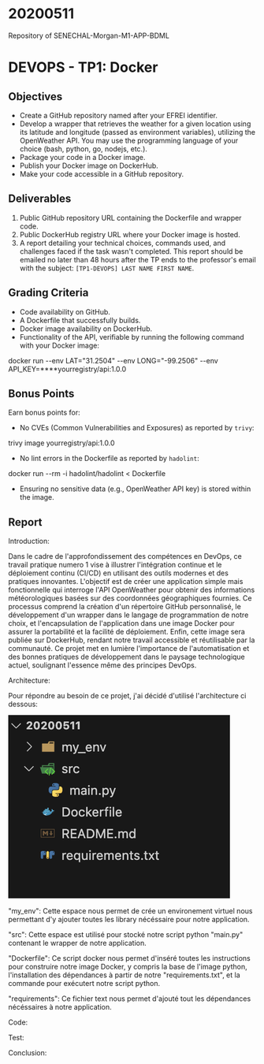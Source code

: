 # 20200511
Repository of SENECHAL-Morgan-M1-APP-BDML

# DEVOPS - TP1: Docker

## Objectives
- Create a GitHub repository named after your EFREI identifier.
- Develop a wrapper that retrieves the weather for a given location using its latitude and longitude (passed as environment variables), utilizing the OpenWeather API. You may use the programming language of your choice (bash, python, go, nodejs, etc.).
- Package your code in a Docker image.
- Publish your Docker image on DockerHub.
- Make your code accessible in a GitHub repository.

## Deliverables

1. Public GitHub repository URL containing the Dockerfile and wrapper code.
2. Public DockerHub registry URL where your Docker image is hosted.
3. A report detailing your technical choices, commands used, and challenges faced if the task wasn't completed. This report should be emailed no later than 48 hours after the TP ends to the professor's email with the subject: `[TP1-DEVOPS] LAST NAME FIRST NAME`.

## Grading Criteria

- Code availability on GitHub.
- A Dockerfile that successfully builds.
- Docker image availability on DockerHub.
- Functionality of the API, verifiable by running the following command with your Docker image:

docker run --env LAT="31.2504" --env LONG="-99.2506" --env API_KEY=****yourregistry/api:1.0.0


## Bonus Points

Earn bonus points for:

- No CVEs (Common Vulnerabilities and Exposures) as reported by `trivy`:

trivy image yourregistry/api:1.0.0

- No lint errors in the Dockerfile as reported by `hadolint`:

docker run --rm -i hadolint/hadolint < Dockerfile

- Ensuring no sensitive data (e.g., OpenWeather API key) is stored within the image.

## Report

Introduction:

Dans le cadre de l'approfondissement des compétences en DevOps, ce travail pratique numero 1 vise à illustrer l'intégration continue et le déploiement continu (CI/CD) en utilisant des outils modernes et des pratiques innovantes. L'objectif est de créer une application simple mais fonctionnelle qui interroge l'API OpenWeather pour obtenir des informations météorologiques basées sur des coordonnées géographiques fournies. Ce processus comprend la création d'un répertoire GitHub personnalisé, le développement d'un wrapper dans le langage de programmation de notre choix, et l'encapsulation de l'application dans une image Docker pour assurer la portabilité et la facilité de déploiement. Enfin, cette image sera publiée sur DockerHub, rendant notre travail accessible et réutilisable par la communauté. Ce projet met en lumière l'importance de l'automatisation et des bonnes pratiques de développement dans le paysage technologique actuel, soulignant l'essence même des principes DevOps.

Architecture: 

Pour répondre au besoin de ce projet, j'ai décidé d'utilisé l'architecture ci dessous: 

![Texte alternatif](images/General-Shape.png)

"my_env": Cette espace nous permet de crée un environement virtuel nous permettant d'y ajouter toutes les library nécéssaire pour notre application.

"src": Cette espace est utilisé pour stocké notre script python "main.py" contenant le wrapper de notre application.

"Dockerfile": Ce script docker nous permet d'inséré toutes les instructions pour construire notre image Docker, y compris la base de l'image python, l'installation des dépendances à partir de notre "requirements.txt", et la commande pour exécutert notre script python. 

"requirements": Ce fichier text nous permet d'ajouté tout les dépendances nécéssaires à notre application.

Code: 

Test:

Conclusion:










